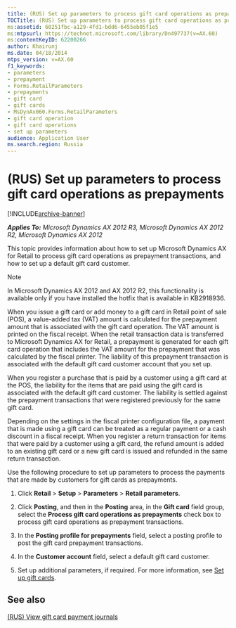 ```yaml
---
title: (RUS) Set up parameters to process gift card operations as prepayments
TOCTitle: (RUS) Set up parameters to process gift card operations as prepayments
ms:assetid: 60251fbc-a129-4fd1-bdd6-6455eb05f1e5
ms:mtpsurl: https://technet.microsoft.com/library/Dn497737(v=AX.60)
ms:contentKeyID: 62200266
author: Khairunj
ms.date: 04/18/2014
mtps_version: v=AX.60
f1_keywords:
- parameters
- prepayment
- Forms.RetailParameters
- prepayments
- gift card
- gift cards
- MsDynAx060.Forms.RetailParameters
- gift card operation
- gift card operations
- set up parameters
audience: Application User
ms.search.region: Russia
---
```


# (RUS) Set up parameters to process gift card operations as prepayments 


[!INCLUDE[archive-banner](includes/archive-banner.md)]


_**Applies To:** Microsoft Dynamics AX 2012 R3, Microsoft Dynamics AX 2012 R2, Microsoft Dynamics AX 2012_

This topic provides information about how to set up Microsoft Dynamics AX for Retail to process gift card operations as prepayment transactions, and how to set up a default gift card customer.


> [!NOTE]
> <P>In Microsoft Dynamics AX 2012 and AX 2012 R2, this functionality is available only if you have installed the hotfix that is available in KB2918936.</P>



When you issue a gift card or add money to a gift card in Retail point of sale (POS), a value-added tax (VAT) amount is calculated for the prepayment amount that is associated with the gift card operation. The VAT amount is printed on the fiscal receipt. When the retail transaction data is transferred to Microsoft Dynamics AX for Retail, a prepayment is generated for each gift card operation that includes the VAT amount for the prepayment that was calculated by the fiscal printer. The liability of this prepayment transaction is associated with the default gift card customer account that you set up.

When you register a purchase that is paid by a customer using a gift card at the POS, the liability for the items that are paid using the gift card is associated with the default gift card customer. The liability is settled against the prepayment transactions that were registered previously for the same gift card.

Depending on the settings in the fiscal printer configuration file, a payment that is made using a gift card can be treated as a regular payment or a cash discount in a fiscal receipt. When you register a return transaction for items that were paid by a customer using a gift card, the refund amount is added to an existing gift card or a new gift card is issued and refunded in the same return transaction.

Use the following procedure to set up parameters to process the payments that are made by customers for gift cards as prepayments.

1.  Click **Retail** \> **Setup** \> **Parameters** \> **Retail parameters**.

2.  Click **Posting**, and then in the **Posting** area, in the **Gift card** field group, select the **Process gift card operations as prepayments** check box to process gift card operations as prepayment transactions.

3.  In the **Posting profile for prepayments** field, select a posting profile to post the gift card prepayment transactions.

4.  In the **Customer account** field, select a default gift card customer.

5.  Set up additional parameters, if required. For more information, see [Set up gift cards](set-up-gift-cards.md).

## See also

[(RUS) View gift card payment journals](rus-view-gift-card-payment-journals.md)

  


